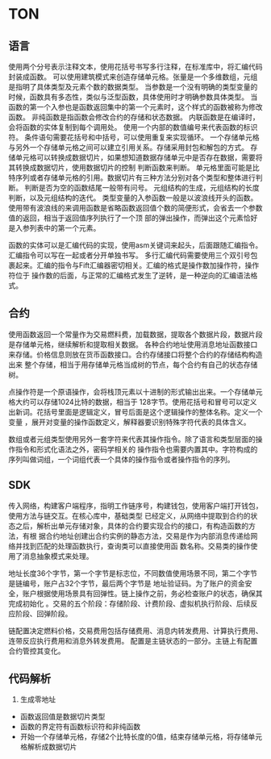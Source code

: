 # TON

## 语言

使用两个分号表示注释文本，使用花括号书写多行注释，在标准库中，将汇编代码封装成函数。
可以使用建筑模式来创造存储单元格。张量是一个多维数组，元组是指明了具体类型及元素个数的数据类型。
当参数是一个没有明确的类型变量的时候，函数具有多态性，类似与泛型函数，具体使用时才明确参数具体类型。
当函数的第一个入参也是函数返回集中的第一个元素时，这个样式的函数被称为修改函数。
非纯函数是指函数会修改合约的存储和状态数据。
内联函数是在编译时，会将函数的实体复制到每个调用处。
使用一个内部的数值编号来代表函数的标识符。
条件语句需要花括号和中括号，可以使用重复来实现循环。
一个存储单元格与另外一个存储单元格之间可以建立引用关系。存储采用封包和解包的方式。
存储单元格可以转换成数据切片，如果想知道数据存储单元中是否存在数据，需要将其转换成数据切片，使用数据切片的控制
判断函数来判断。
单元格里面可能是比特序列或者存储单元格的引用。数据切片有三种方法分别对各个类型和整体进行判断。
判断是否为空的函数结尾一般带有问号。
元组结构的生成，元组结构的长度判断，以及元组结构的迭代。
类型变量的入参函数一般是以波浪线开头的函数。
使用带有波浪线的来调用函数是省略函数返回值个数的简便形式，会省去一个参数值的返回，相当于返回值序列执行了一个顶
部的弹出操作，而弹出这个元素恰好是入参列表中的第一个元素。

函数的实体可以是汇编代码的实现，使用asm关键词来起头，后面跟随汇编指令。汇编指令可以写在一起或者分开单独书写。
多行汇编代码需要使用三个双引号包裹起来。汇编的指令与Fift汇编器密切相关。汇编的格式是操作数加操作符，操作符位于
操作数的后面，与正常的汇编格式发生了逆转，是一种逆向的汇编语法格式。

## 合约

使用函数返回一个常量作为交易燃料费，加载数据，提取各个数据片段，数据片段是存储单元格，继续解析和提取相关数据。
各种合约地址使用消息地址函数接口来存储。价格信息则放在货币函数接口。合约存储接口将整个合约的存储结构构造出来
整个存储，相当于用存储单元格当成树的节点，每个合约有自己的状态存储树。

点操作符是一个原语操作，会将栈顶元素以十进制的形式输出出来。一个存储单元格大约可以存储1024比特的数据，相当于
128字节。使用花括号和冒号可以定义出新词。花括号里面是逻辑定义，冒号后面是这个逻辑操作的整体名称。定义一个变量
，展开对变量的操作函数定义，解释器要识别特殊字符代表的具体含义。

数组或者元组类型使用另外一套字符来代表其操作指令。除了语言和类型层面的操作指令和形式化语法之外，密码学相关的
操作指令也需要内置其中。字符构成的序列叫做词组，一个词组代表一个具体的操作指令或者操作指令的序列。

## SDK

传入网络，构建客户端程序，指明工作链序号，构建钱包，使用客户端打开钱包，使用方法与链交互。在核心库中，基础类型
已经定义，从网络中提取到合约的状态之后，解析出单元存储对象，具体的合约要实现合约的接口，有构造函数的方法，有根
据合约地址创建出合约实例的静态方法，交易是作为内部消息传递给网络并找到匹配的处理函数执行，查询类可以直接使用函
数名称。交易类的操作使用了消息抽象模式来处理。

地址长度36个字节，第一个字节是标志位，不同数值使用场景不同，第二个字节是链编号，账户占32个字节，最后两个字节是
地址验证码。为了账户的资金安全，账户根据使用场景具有回弹性。链上操作之前，务必检查账户的状态，确保其完成初始化
。交易的五个阶段：存储阶段、计费阶段、虚拟机执行阶段、后续反应阶段、回弹阶段。

链配置决定燃料价格，交易费用包括存储费用、消息内转发费用、计算执行费用、连带反应执行费用和消息外转发费用。
配置是主链状态的一部分。主链上有配置合约管控其变化。

## 代码解析

1. 生成零地址
- 函数返回值是数据切片类型
- 函数的界定符有函数标识符和非纯函数
- 开始一个存储单元格，存储2个比特长度的0值，结束存储单元格，将存储单元格解析成数据切片


